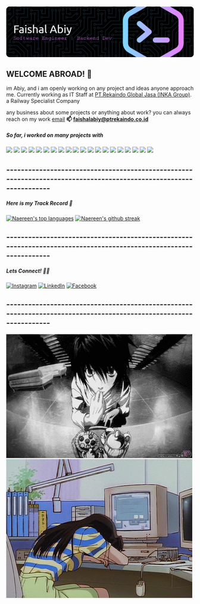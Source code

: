 ![Github Banner](img/github-header-banner1.png)

## WELCOME ABROAD! 🚀

im Abiy, and i am openly working on any project and ideas anyone approach me. Currently working as IT Staff at [PT.Rekaindo Global Jasa (INKA Group)](ptrekaindo.co.id). a Railway Specialist Company 

any business about some projects or anything about work? you can always reach on my work [email](faishalabiy@ptrekaindo.co.id) 
**📫 faishalabiy@ptrekaindo.co.id**

##### So far, i worked on many projects with
<img src="https://img.shields.io/badge/Linux-FCC624?style=for-the-badge&logo=linux&logoColor=black" /> <img src="https://img.shields.io/badge/Ubuntu-E95420?style=for-the-badge&logo=ubuntu&logoColor=white" /> <img src="https://img.shields.io/badge/Windows-0078D6?style=for-the-badge&logo=windows&logoColor=white" /> <img src="https://img.shields.io/badge/Debian-A81D33?style=for-the-badge&logo=debian&logoColor=white" /> <img src="https://img.shields.io/badge/C%2B%2B-00599C?style=for-the-badge&logo=c%2B%2B&logoColor=white" /> <img src="https://img.shields.io/badge/Python-FFD43B?style=for-the-badge&logo=python&logoColor=blue" /> <img src="https://img.shields.io/badge/Node--Red-8F0000?style=for-the-badge&logo=nodered&logoColor=white" /> <img src="https://img.shields.io/badge/JavaScript-323330?style=for-the-badge&logo=javascript&logoColor=F7DF1E" /> <img src="https://img.shields.io/badge/TypeScript-007ACC?style=for-the-badge&logo=typescript&logoColor=white" /> <img src="https://img.shields.io/badge/HTML5-E34F26?style=for-the-badge&logo=html5&logoColor=white" /> <img src="https://img.shields.io/badge/json-5E5C5C?style=for-the-badge&logo=json&logoColor=white" /> <img src="https://img.shields.io/badge/PHP-777BB4?style=for-the-badge&logo=php&logoColor=white" /> <img src="https://img.shields.io/badge/Raspberry%20Pi-A22846?style=for-the-badge&logo=Raspberry%20Pi&logoColor=white" /> <img src="https://img.shields.io/badge/Arduino-00979D?style=for-the-badge&logo=Arduino&logoColor=white" /> <img src="https://img.shields.io/badge/Docker%20Compose-2496ED?style=for-the-badge&logo=docker&logoColor=white" /> <img src="https://img.shields.io/badge/VirtualBox-21416b?style=for-the-badge&logo=VirtualBox&logoColor=white" /> <img src="https://img.shields.io/badge/mysql-4479A1.svg?style=for-the-badge&logo=mysql&logoColor=white" /> <img src="https://img.shields.io/badge/laravel-%23FF2D20.svg?style=for-the-badge&logo=laravel&logoColor=white" /> <img src="https://img.shields.io/badge/node.js-6DA55F?style=for-the-badge&logo=node.js&logoColor=white" /> <img src="https://img.shields.io/badge/opencv-%23white.svg?style=for-the-badge&logo=opencv&logoColor=white" />


## ------------------------------------------------------------------------------------------------------------------

##### Here is my Track Record 💾
[![Naereen's top languages](https://github-readme-stats.vercel.app/api/top-langs/?username=faishalabiy&theme=blue-green)](https://github.com/anuraghazra/github-readme-stats)
[![Naereen's github streak](https://github-readme-streak-stats.herokuapp.com/?user=faishalabiy&theme=blue-green)](https://github.com/DenverCoder1/github-readme-streak-stats)


## ------------------------------------------------------------------------------------------------------------------

##### Lets Connect! 🔗🤙
[![Instagram](https://img.shields.io/badge/Instagram-%23E4405F.svg?style=for-the-badge&logo=Instagram&logoColor=white)](https://www.instagram.com/faishalabiyy)
[![LinkedIn](https://img.shields.io/badge/linkedin-%230077B5.svg?style=for-the-badge&logo=linkedin&logoColor=white)](https://www.linkedin.com/in/faishal-abiy/)
[![Facebook](https://img.shields.io/badge/Facebook-%231877F2.svg?style=for-the-badge&logo=Facebook&logoColor=white)](https://www.facebook.com/Faishal.abiy)


## ------------------------------------------------------------------------------------------------------------------
![Gif](img/muter-gif.gif)
![Giif](img/tired-gif.gif)

